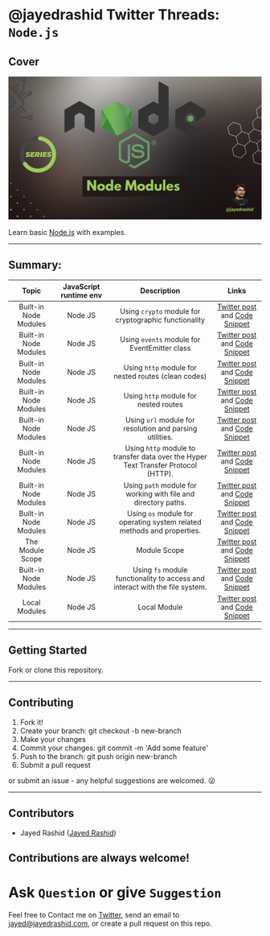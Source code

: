 # @jayedrashid Twitter Threads: `Node.js`

## Cover

<img src="https://raw.githubusercontent.com/jayedrashid/twitter-threads-of-NodeJs/main/cover-twitter-threads-of-NodeJs.png">

Learn basic [Node.js](https://nodejs.org/en/docs/) with examples.

---

## Summary:

|            Topic            |  JavaScript runtime env   |                                     Description                                     |                                                                                 Links                                                                                  |
| :-------------------------: | :---------------------: | :---------------------------------------------------------------------------------: | :--------------------------------------------------------------------------------------------------------------------------------------------------------------------: |
|      Built-in Node Modules       |       Node JS        |                     Using `crypto` module for cryptographic functionality                      |                     [Twitter post](https://twitter.com/jayedrashid/status/1543289535210987520?s=20&t=piNLAlLS_nUOsNRv0IKe1Q) and [Code Snippet](https://github.com/jayedrashid/JavaScript-Problem-Solving/blob/main/arrayProblems.js)                      |
|      Built-in Node Modules           |       Node JS        |                      Using `events` module for EventEmitter class                       |                [Twitter post](https://twitter.com/jayedrashid/status/1542915015576940545?s=20&t=piNLAlLS_nUOsNRv0IKe1Q) and [Code Snippet](https://github.com/jayedrashid/JavaScript-Problem-Solving/blob/main/arrayProblems.js)              
|      Built-in Node Modules           |       Node JS        |                      Using `http` module for nested routes (clean codes)                       |                [Twitter post](https://twitter.com/jayedrashid/status/1542472104699781121?s=20&t=piNLAlLS_nUOsNRv0IKe1Q) and [Code Snippet](https://github.com/jayedrashid/JavaScript-Problem-Solving/blob/main/arrayProblems.js)              
|      Built-in Node Modules           |       Node JS        |                      Using `http` module for nested routes                       |                [Twitter post](https://twitter.com/jayedrashid/status/1542398290708160512?s=20&t=piNLAlLS_nUOsNRv0IKe1Q) and [Code Snippet](https://github.com/jayedrashid/JavaScript-Problem-Solving/blob/main/arrayProblems.js)              
|      Built-in Node Modules           |       Node JS        |                      Using `url` module for resolution and parsing utilities.                       |                [Twitter post](https://twitter.com/jayedrashid/status/1542095611842809861?s=20&t=piNLAlLS_nUOsNRv0IKe1Q) and [Code Snippet](https://github.com/jayedrashid/JavaScript-Problem-Solving/blob/main/arrayProblems.js)              
|      Built-in Node Modules           |       Node JS        |                      Using `http` module to transfer data over the Hyper Text Transfer Protocol (HTTP).                       |                [Twitter post](https://twitter.com/jayedrashid/status/1541849005411340288?s=20&t=piNLAlLS_nUOsNRv0IKe1Q) and [Code Snippet](https://github.com/jayedrashid/JavaScript-Problem-Solving/blob/main/arrayProblems.js)              
|      Built-in Node Modules           |       Node JS        |                      Using `path` module for working with file and directory paths.                       |                [Twitter post](https://twitter.com/jayedrashid/status/1541773700856328192?s=20&t=piNLAlLS_nUOsNRv0IKe1Q) and [Code Snippet](https://github.com/jayedrashid/JavaScript-Problem-Solving/blob/main/arrayProblems.js)              
|      Built-in Node Modules           |       Node JS        |                      Using `os` module for operating system related methods and properties.                       |                [Twitter post](https://twitter.com/jayedrashid/status/1541750978138935296?s=20&t=piNLAlLS_nUOsNRv0IKe1Q) and [Code Snippet](https://github.com/jayedrashid/JavaScript-Problem-Solving/blob/main/arrayProblems.js)              
|      The Module Scope           |       Node JS        |                      Module Scope                       |                [Twitter post](https://twitter.com/jayedrashid/status/1541748017706835968?s=20&t=piNLAlLS_nUOsNRv0IKe1Q) and [Code Snippet](https://github.com/jayedrashid/JavaScript-Problem-Solving/blob/main/arrayProblems.js)              
|      Built-in Node Modules           |       Node JS        |                      Using `fs` module functionality to access and interact with the file system.                       |                [Twitter post](https://twitter.com/jayedrashid/status/1541674591721881601?s=20&t=piNLAlLS_nUOsNRv0IKe1Q) and [Code Snippet](https://github.com/jayedrashid/JavaScript-Problem-Solving/blob/main/arrayProblems.js)              
|      Local Modules           |       Node JS        |                      Local Module                         |                [Twitter post](https://twitter.com/jayedrashid/status/1541468873135775745?s=20&t=piNLAlLS_nUOsNRv0IKe1Q) and [Code Snippet](https://github.com/jayedrashid/JavaScript-Problem-Solving/blob/main/arrayProblems.js)              


---

## Getting Started

Fork or clone this repository.

---

## Contributing

1. Fork it!
2. Create your branch: git checkout -b new-branch
3. Make your changes
4. Commit your changes: git commit -m 'Add some feature'
5. Push to the branch: git push origin new-branch
6. Submit a pull request

or submit an issue - any helpful suggestions are welcomed. 😜

---

## Contributors

- Jayed Rashid ([Jayed Rashid](https://github.com/jayedrashid))

Contributions are always welcome!
---

# **Ask `Question` or give `Suggestion`**

Feel free to Contact me on [Twitter](https://mobile.twitter.com/jayedrashid), send an email to jayed@jayedrashid.com, or create a pull request on this repo.


